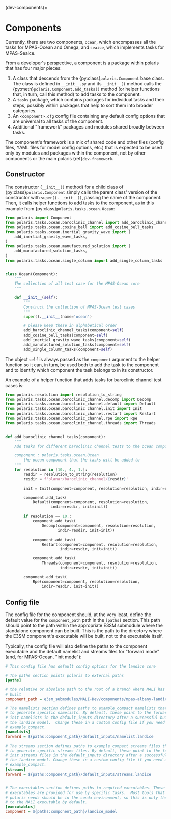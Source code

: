 (dev-components)=

# Components

Currently, there are two components, `ocean`, which encompasses all the tasks
for MPAS-Ocean and Omega, and `seaice`, which implements tasks for MPAS-Seaice.

From a developer's perspective, a component is a package within polaris
that has four major pieces:

1. A class that descends from the {py:class}`polaris.Component` base class.
   The class is defined in `__init__.py` and its `__init__()` method
   calls the {py:meth}`polaris.Component.add_tasks()` method (or helper
   functions that, in turn, call this method) to add tasks to the component.
2. A `tasks` package, which contains packages for individual tasks and their
   steps, possibly within packages that help to sort them into broader
   categories.
3. An `<component>.cfg` config file containing any default config options
   that are universal to all tasks of the component.
4. Additional "framework" packages and modules shared broadly between tasks.

The component's framework is a mix of shared code and other files (config
files, YAML files for model config options, etc.) that is expected to be used
only by modules and packages within the component, not by other components or
the main polaris {ref}`dev-framework`.

## Constructor

The constructor (`__init__()` method) for a child class of
{py:class}`polaris.Component` simply calls the parent class' version
of the constructor with `super().__init__()`, passing the name of the
component.  Then, it calls helper functions to add tasks to the component, as
in this example from {py:class}`polaris.tasks.ocean.Ocean`:

```python
from polaris import Component
from polaris.tasks.ocean.baroclinic_channel import add_baroclinic_channel_tasks
from polaris.tasks.ocean.cosine_bell import add_cosine_bell_tasks
from polaris.tasks.ocean.inertial_gravity_wave import (
    add_inertial_gravity_wave_tasks,
)
from polaris.tasks.ocean.manufactured_solution import (
    add_manufactured_solution_tasks,
)
from polaris.tasks.ocean.single_column import add_single_column_tasks


class Ocean(Component):
    """
    The collection of all test case for the MPAS-Ocean core
    """

    def __init__(self):
        """
        Construct the collection of MPAS-Ocean test cases
        """
        super().__init__(name='ocean')

        # please keep these in alphabetical order
        add_baroclinic_channel_tasks(component=self)
        add_cosine_bell_tasks(component=self)
        add_inertial_gravity_wave_tasks(component=self)
        add_manufactured_solution_tasks(component=self)
        add_single_column_tasks(component=self)
```

The object `self` is always passed as the `component` argument to the helper
function so it can, in turn, be used both to add the task to the component and
to identify which component the task belongs to in its constructor.

An example of a helper function that adds tasks for baroclinic channel test
cases is:
```python
from polaris.resolution import resolution_to_string
from polaris.tasks.ocean.baroclinic_channel.decomp import Decomp
from polaris.tasks.ocean.baroclinic_channel.default import Default
from polaris.tasks.ocean.baroclinic_channel.init import Init
from polaris.tasks.ocean.baroclinic_channel.restart import Restart
from polaris.tasks.ocean.baroclinic_channel.rpe import Rpe
from polaris.tasks.ocean.baroclinic_channel.threads import Threads


def add_baroclinic_channel_tasks(component):
    """
    Add tasks for different baroclinic channel tests to the ocean component

    component : polaris.tasks.ocean.Ocean
        the ocean component that the tasks will be added to
    """
    for resolution in [10., 4., 1.]:
        resdir = resolution_to_string(resolution)
        resdir = f'planar/baroclinic_channel/{resdir}'

        init = Init(component=component, resolution=resolution, indir=resdir)

        component.add_task(
            Default(component=component, resolution=resolution,
                    indir=resdir, init=init))

        if resolution == 10.:
            component.add_task(
                Decomp(component=component, resolution=resolution,
                       indir=resdir, init=init))

            component.add_task(
                Restart(component=component, resolution=resolution,
                        indir=resdir, init=init))

            component.add_task(
                Threads(component=component, resolution=resolution,
                        indir=resdir, init=init))

        component.add_task(
            Rpe(component=component, resolution=resolution,
                indir=resdir, init=init))
```

## Config file

The config file for the component should, at the very least, define the
default value for the `component_path` path in the `[paths]` section.  This
path should point to the path within the appropriate E3SM submodule where the
standalone component can be built.  This is the path to the directory where the
E3SM component's executable will be built, not to the executable itself.

Typically, the config file will also define the paths to the component
executable  and the default namelist and streams files for "forward mode" (and,
for  MPAS-Ocean, "init mode"):

```cfg
# This config file has default config options for the landice core

# The paths section points polaris to external paths
[paths]

# the relative or absolute path to the root of a branch where MALI has been
# built
component_path = e3sm_submodules/MALI-Dev/components/mpas-albany-landice

# The namelists section defines paths to example_compact namelists that will be used
# to generate specific namelists. By default, these point to the forward and
# init namelists in the default_inputs directory after a successful build of
# the landice model.  Change these in a custom config file if you need a different
# example_compact.
[namelists]
forward = ${paths:component_path}/default_inputs/namelist.landice

# The streams section defines paths to example_compact streams files that will be used
# to generate specific streams files. By default, these point to the forward and
# init streams files in the default_inputs directory after a successful build of
# the landice model. Change these in a custom config file if you need a different
# example_compact.
[streams]
forward = ${paths:component_path}/default_inputs/streams.landice


# The executables section defines paths to required executables. These
# executables are provided for use by specific tasks.  Most tools that
# polaris needs should be in the conda environment, so this is only the path
# to the MALI executable by default.
[executables]
component = ${paths:component_path}/landice_model
```
